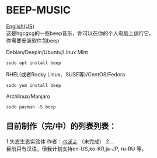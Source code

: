 # BEEP-MUSIC
[English(US)](https://github.com/hgcgcg/beep-music/blob/unstable/README-EN-US.md)  
这是hgcgcg的一些beep音乐，你可以在你的个人电脑上运行它。  
你需要安装软件包beep <br>
  
Debian/Deepin/Ubuntu/Linux Mint

~~~
sudo apt install beep
~~~

RHEL(或者Rocky Linux、SUSE等)/CentOS/Fedora

~~~
sudo yum install beep
~~~

Archlinux/Manjaro

~~~
sudo pacman -S beep
~~~

## 目前制作（完/中）的列表列表：  
  1.失态生态实验体 作者：[ぺぽよ](https://space.bilibili.com/3461574945671798)  （未完成）
  2....  
目前只有汉语，但我计划支持en-US,ko-KR,ja-JP, ~~ru-RU~~ 等。
